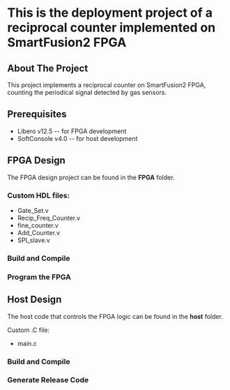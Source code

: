 # This is the deployment project of a reciprocal counter implemented on SmartFusion2 FPGA

<!-- TABLE OF CONTENTS -->
<!-- ## Table of Contents

* [About the Project](#about-the-project)
  * [Built With](#built-with)
* [Dataset](#dataset)
  * [Synthetic data](#synthetic-data)
  * [Real-case data](#real-case-data)
* [Getting Started](#getting-started)
  * [Prerequisites](#prerequisites)
  * [Installation](#installation)
* [Usage](#usage)
* [Roadmap](#roadmap) -->



<!-- ABOUT THE PROJECT -->
## About The Project

This project implements a reciprocal counter on SmartFusion2 FPGA, counting the periodical signal detected by gas sensors.


## Prerequisites

* Libero v12.5 -- for FPGA development
* SoftConsole v4.0 -- for host development


<!-- GETTING STARTED -->
## FPGA Design

The FPGA design project can be found in the **FPGA** folder.

### Custom HDL files:

* Gate_Set.v
* Recip_Freq_Counter.v
* fine_counter.v
* Add_Counter.v
* SPI_slave.v

### Build and Compile

### Program the FPGA

## Host Design

The host code that controls the FPGA logic can be found in the **host** folder.

Custom .C file:
* main.c

### Build and Compile

### Generate Release Code


